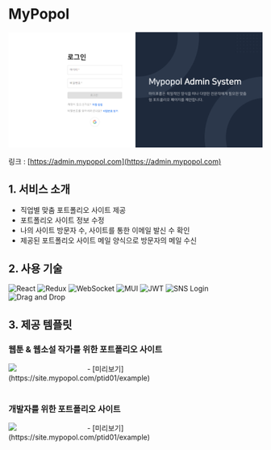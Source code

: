 # MyPopol

![Main](./src/assets/img/readme/main.png)

링크 : [https://admin.mypopol.com](https://admin.mypopol.com)

## 1. 서비스 소개

- 직업별 맞춤 포트폴리오 사이트 제공 
- 포트폴리오 사이트 정보 수정 
- 나의 사이트 방문자 수, 사이트를 통한 이메일 발신 수 확인
- 제공된 포트폴리오 사이트 메일 양식으로 방문자의 메일 수신  

## 2. 사용 기술

![React](https://img.shields.io/badge/React-20232A?style=for-the-badge&logo=react&logoColor=61DAFB)
![Redux](https://img.shields.io/badge/Redux-764ABC?style=for-the-badge&logo=redux&logoColor=white)
![WebSocket](https://img.shields.io/badge/WebSocket-000000?style=for-the-badge&logo=websocket&logoColor=white)
![MUI](https://img.shields.io/badge/MUI-007FFF?style=for-the-badge&logo=mui&logoColor=white)
![JWT](https://img.shields.io/badge/JWT-000000?style=for-the-badge&logo=jwt&logoColor=white)
![SNS Login](https://img.shields.io/badge/SNS%20Login-FF4500?style=for-the-badge&logo=auth0&logoColor=white)
![Drag and Drop](https://img.shields.io/badge/Drag%20and%20Drop-FFCC00?style=for-the-badge&logo=react-dnd&logoColor=white)

## 3. 제공 템플릿

### 웹툰 & 웹소설 작가를 위한 포트폴리오 사이트 
<img src="./src/assets/img/readme/ptid01_rending.gif" align='left' width="31%" >
- [미리보기](https://site.mypopol.com/ptid01/example)

<br clear="left"/>
<br/>

### 개발자를 위한 포트폴리오 사이트
<img src="./src/assets/img/readme/ptid01_rending.gif" align='left' width="31%" >
- [미리보기](https://site.mypopol.com/ptid01/example)

<br clear="left"/>
<br/>